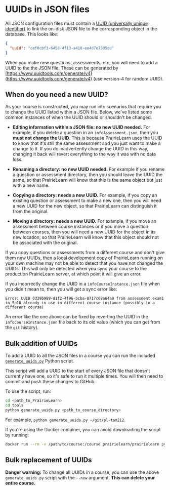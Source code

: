 # UUIDs in JSON files

All JSON configuration files must contain a [UUID (universally unique identifier)](https://en.wikipedia.org/wiki/Universally_unique_identifier) to link the on-disk JSON file to the corresponding object in the database. This looks like:

```json
{
  "uuid": "cef0cbf3-6458-4f13-a418-ee4d7e7505dd"
}
```

When you make new questions, assessments, etc, you will need to add a UUID to the the JSON file. These can be generated by [https://www.uuidtools.com/generate/v4](https://www.uuidtools.com/generate/v4) (use version-4 for random UUID).

## When do you need a new UUID?

As your course is constructed, you may run into scenarios that require you to change the UUID listed within a JSON file. Below, we've listed some common instances of when the UUID should or shouldn't be changed.

- **Editing information within a JSON file: no new UUID needed.** For example, if you delete a question in an `infoAssessment.json`, then you **must not change the UUID**. This is because PrairieLearn uses the UUID to know that it's still the same assessment and you just want to make a change to it. If you do inadvertently change the UUID in this way, changing it back will revert everything to the way it was with no data loss.

- **Renaming a directory: no new UUID needed.** For example if you rename a question or assessment directory, then you should leave the UUID the same, so that PrairieLearn will know that this is the same object but just with a new name.

- **Copying a directory: needs a new UUID.** For example, if you copy an existing question or assessment to make a new one, then you will need a new UUID for the new object, so that PrairieLearn can distinguish it from the original.

- **Moving a directory: needs a new UUID.** For example, if you move an assessment between course instances or if you move a question between courses, then you will need a new UUID for the object in its new location, so that PrairieLearn will know that this object should not be associated with the original.

If you copy questions or assessments from a different course and don't give them new UUIDs, then a local development copy of PrairieLearn running on your own machine may not be able to detect that you have not changed the UUIDs. This will only be detected when you sync your course to the production PrairieLearn server, at which point it will give an error.

If you incorrectly change the UUID in a `infoCourseInstance.json` file when you didn't mean to, then you will get a sync error like:

```
Error: UUID 0339b989-d1f2-4f96-bcba-8717c68a64a9 from assessment exam1 in Sp18 already in use in different course instance (possibly in a different course)
```

An error like the one above can be fixed by reverting the UUID in the `infoCourseInstance.json` file back to its old value (which you can get from the `git` history).

## Bulk addition of UUIDs

To add a UUID to all the JSON files in a course you can run the included [`generate_uuids.py`](https://github.com/PrairieLearn/PrairieLearn/blob/master/tools/generate_uuids.py) Python script.

This script will add a UUID to the start of every JSON file that doesn't currently have one, so it's safe to run it multiple times. You will then need to commit and push these changes to GitHub.

To use the script, run:

```sh
cd <path_to_PrairieLearn>
cd tools
python generate_uuids.py <path_to_course_directory>
```

For example, `python generate_uuids.py ~/git/pl-tam212`.

If you're using the Docker container, you can avoid downloading the script by running:

```sh
docker run --rm -v /path/to/course:/course prairielearn/prairielearn python /PrairieLearn/tools/generate_uuids.py /course
```

## Bulk replacement of UUIDs

**Danger warning:** To change all UUIDs in a course, you can use the above `generate_uuids.py` script with the `--new` argument. **This can delete your entire course.**
